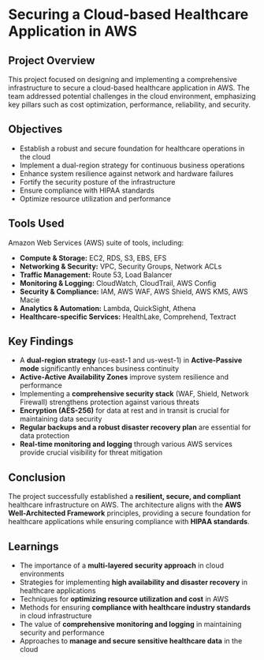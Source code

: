 # Securing a Cloud-based Healthcare Application in AWS  

## Project Overview  
This project focused on designing and implementing a comprehensive infrastructure to secure a cloud-based healthcare application in AWS. The team addressed potential challenges in the cloud environment, emphasizing key pillars such as cost optimization, performance, reliability, and security.  

## Objectives  
- Establish a robust and secure foundation for healthcare operations in the cloud  
- Implement a dual-region strategy for continuous business operations  
- Enhance system resilience against network and hardware failures  
- Fortify the security posture of the infrastructure  
- Ensure compliance with HIPAA standards  
- Optimize resource utilization and performance  

## Tools Used  
Amazon Web Services (AWS) suite of tools, including:  
- **Compute & Storage:** EC2, RDS, S3, EBS, EFS  
- **Networking & Security:** VPC, Security Groups, Network ACLs  
- **Traffic Management:** Route 53, Load Balancer  
- **Monitoring & Logging:** CloudWatch, CloudTrail, AWS Config  
- **Security & Compliance:** IAM, AWS WAF, AWS Shield, AWS KMS, AWS Macie  
- **Analytics & Automation:** Lambda, QuickSight, Athena  
- **Healthcare-specific Services:** HealthLake, Comprehend, Textract  

## Key Findings  
- A **dual-region strategy** (us-east-1 and us-west-1) in **Active-Passive mode** significantly enhances business continuity  
- **Active-Active Availability Zones** improve system resilience and performance  
- Implementing a **comprehensive security stack** (WAF, Shield, Network Firewall) strengthens protection against various threats  
- **Encryption (AES-256)** for data at rest and in transit is crucial for maintaining data security  
- **Regular backups and a robust disaster recovery plan** are essential for data protection  
- **Real-time monitoring and logging** through various AWS services provide crucial visibility for threat mitigation  

## Conclusion  
The project successfully established a **resilient, secure, and compliant** healthcare infrastructure on AWS. The architecture aligns with the **AWS Well-Architected Framework** principles, providing a secure foundation for healthcare applications while ensuring compliance with **HIPAA standards**.  

## Learnings  
- The importance of a **multi-layered security approach** in cloud environments  
- Strategies for implementing **high availability and disaster recovery** in healthcare applications  
- Techniques for **optimizing resource utilization and cost** in AWS  
- Methods for ensuring **compliance with healthcare industry standards** in cloud infrastructure  
- The value of **comprehensive monitoring and logging** in maintaining security and performance  
- Approaches to **manage and secure sensitive healthcare data** in the cloud  

